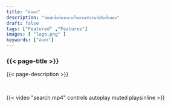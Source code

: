 ```yaml
---
title: "ค้นหา"
description: "พิมพ์เพื่อค้นหาภายในกระเป๋าเงินที่เปิดทั้งหมด"
draft: false
tags: ["Featured" ,"Features"]
images: [ "logo.png" ]
keywords: ["ค้นหา"]
---
```






### {{< page-title >}} 
{{< page-description >}} 

<br>



{{< video "search.mp4" controls  autoplay muted playsinline >}}